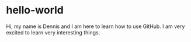 # hello-world
Hi, my name is Dennis and I am here to learn how to use GitHub. I am very excited to learn very interesting things.
